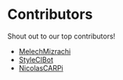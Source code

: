 # Contributors

Shout out to our top contributors!

- [MelechMizrachi](https://api.github.com/users/MelechMizrachi)
- [StyleCIBot](https://api.github.com/users/StyleCIBot)
- [NicolasCARPi](https://api.github.com/users/NicolasCARPi)

